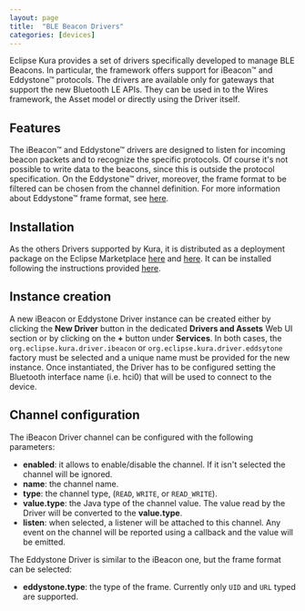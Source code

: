 ```yaml
---
layout: page
title:  "BLE Beacon Drivers"
categories: [devices]
---
```


Eclipse Kura provides a set of drivers specifically developed to manage BLE Beacons. In particular, the framework offers support for iBeacon&trade; and Eddystone&trade; protocols. The drivers are available only for gateways that support the new Bluetooth LE APIs. They can be used in to the Wires framework, the Asset model or directly using the Driver itself.

## Features

The iBeacon&trade; and Eddystone&trade; drivers are designed to listen for incoming beacon packets and to recognize the specific protocols. Of course it's not possible to write data to the beacons, since this is outside the protocol specification. On the Eddystone&trade; driver, moreover, the frame format to be filtered can be chosen from the channel definition. For more information about Eddystone&trade; frame format, see [here](https://developers.google.com/beacons/eddystone).
 
## Installation

As the others Drivers supported by Kura, it is distributed as a deployment package on the Eclipse Marketplace [here](https://marketplace.eclipse.org/content/ibeacon-driver-eclipse-kura-4xy) and [here](https://marketplace.eclipse.org/content/eddystone-driver-eclipse-kura-4xy). It can be installed following the instructions provided [here](../admin/application-management.html#section-eclipse-kura-marketplace).

## Instance creation

A new iBeacon or Eddystone Driver instance can be created either by clicking the **New Driver** button in the dedicated **Drivers and Assets** Web UI section or by clicking on the **+** button under **Services**. In both cases, the `org.eclipse.kura.driver.ibeacon` or `org.eclipse.kura.driver.eddsytone` factory must be selected and a unique name must be provided for the new instance. 
Once instantiated, the Driver has to be configured setting the Bluetooth interface name (i.e. hci0) that will be used to connect to the device.

## Channel configuration

The iBeacon Driver channel can be configured with the following parameters:

- **enabled**: it allows to enable/disable the channel. If it isn't selected the channel will be ignored.
- **name**: the channel name.
- **type**: the channel type, (`READ`, `WRITE`, or `READ_WRITE`).
- **value.type**: the Java type of the channel value. The value read by the Driver will be converted to the **value.type**.
- **listen**: when selected, a listener will be attached to this channel. Any event on the channel will be reported using a callback and the value will be emitted.

The Eddystone Driver is similar to the iBeacon one, but the frame format can be selected:

- **eddystone.type**: the type of the frame. Currently only `UID` and `URL` typed are supported.